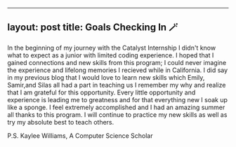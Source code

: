 
---
layout: post
title: Goals Checking In 🪄
---

In the beginning of my journey with the Catalyst Internship I didn't know what to expect as a junior with limited coding experience. I hoped that I gained connections and new skills from this program; I could never imagine the experience and lifelong memories I recieved while in California. I did say in my previous blog that I would love to learn new skills which Emily, Samir,and Silas all had a part in teaching us I remember my why and realize that I am grateful for this opportunity. Every little opportunity and experience is leading me to greatness and for that everything new I soak up like a sponge. I feel extremely accomplished and I had an amazing summer all thanks to this program. I will continue to practice my new skills as well as try my absolute best to teach others.

P.S. Kaylee Williams, A Computer Science Scholar
